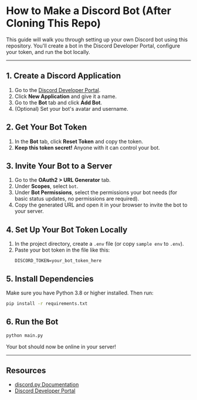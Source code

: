 # How to Make a Discord Bot (After Cloning This Repo)

This guide will walk you through setting up your own Discord bot using this repository. You'll create a bot in the Discord Developer Portal, configure your token, and run the bot locally.

---

## 1. Create a Discord Application
1. Go to the [Discord Developer Portal](https://discord.com/developers/applications).
2. Click **New Application** and give it a name.
3. Go to the **Bot** tab and click **Add Bot**.
4. (Optional) Set your bot's avatar and username.

## 2. Get Your Bot Token
1. In the **Bot** tab, click **Reset Token** and copy the token.
2. **Keep this token secret!** Anyone with it can control your bot.

## 3. Invite Your Bot to a Server
1. Go to the **OAuth2 > URL Generator** tab.
2. Under **Scopes**, select `bot`.
3. Under **Bot Permissions**, select the permissions your bot needs (for basic status updates, no permissions are required).
4. Copy the generated URL and open it in your browser to invite the bot to your server.

## 4. Set Up Your Bot Token Locally
1. In the project directory, create a `.env` file (or copy `sample env` to `.env`).
2. Paste your bot token in the file like this:
   ```
   DISCORD_TOKEN=your_bot_token_here
   ```

## 5. Install Dependencies
Make sure you have Python 3.8 or higher installed. Then run:
```sh
pip install -r requirements.txt
```

## 6. Run the Bot
```sh
python main.py
```

Your bot should now be online in your server!

---

## Resources
- [discord.py Documentation](https://discordpy.readthedocs.io/)
- [Discord Developer Portal](https://discord.com/developers/applications) 